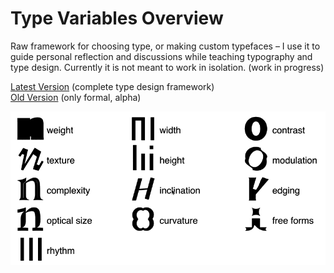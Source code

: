 # Type Variables Overview
Raw framework for choosing type, or making custom typefaces – I use it to guide personal reflection and discussions while teaching typography and type design. Currently it is not meant to work in isolation. (work in progress)

[Latest Version](http://manuel.vongebhardi.de/theory/typedesign-framework/) (complete type design framework)<br/>
[Old Version](http://manuel.vongebhardi.de/theory/typedesign-framework/alpha.html) (only formal, alpha)

<img src="media/type-variables.gif" width="600" alt="top level type variables">
